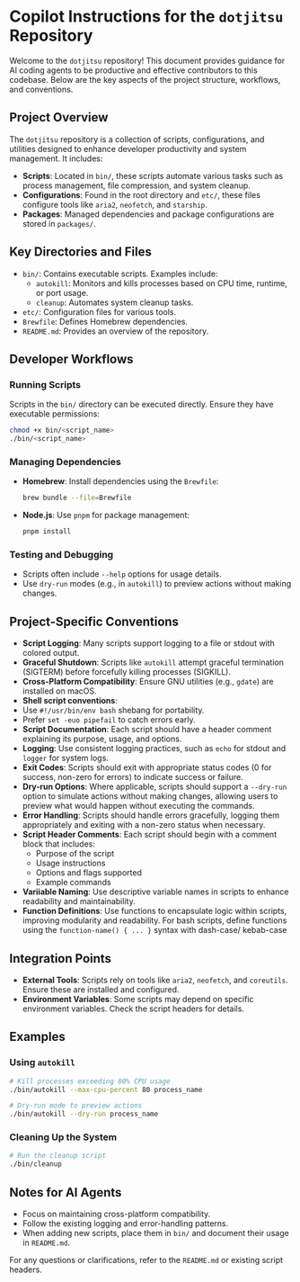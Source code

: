 # Copilot Instructions for the `dotjitsu` Repository

Welcome to the `dotjitsu` repository! This document provides guidance for AI coding agents to be productive and effective contributors to this codebase. Below are the key aspects of the project structure, workflows, and conventions.

## Project Overview

The `dotjitsu` repository is a collection of scripts, configurations, and utilities designed to enhance developer productivity and system management. It includes:

- **Scripts**: Located in `bin/`, these scripts automate various tasks such as process management, file compression, and system cleanup.
- **Configurations**: Found in the root directory and `etc/`, these files configure tools like `aria2`, `neofetch`, and `starship`.
- **Packages**: Managed dependencies and package configurations are stored in `packages/`.

## Key Directories and Files

- `bin/`: Contains executable scripts. Examples include:
  - `autokill`: Monitors and kills processes based on CPU time, runtime, or port usage.
  - `cleanup`: Automates system cleanup tasks.
- `etc/`: Configuration files for various tools.
- `Brewfile`: Defines Homebrew dependencies.
- `README.md`: Provides an overview of the repository.

## Developer Workflows

### Running Scripts

Scripts in the `bin/` directory can be executed directly. Ensure they have executable permissions:

```bash
chmod +x bin/<script_name>
./bin/<script_name>
```

### Managing Dependencies

- **Homebrew**: Install dependencies using the `Brewfile`:
  ```bash
  brew bundle --file=Brewfile
  ```
- **Node.js**: Use `pnpm` for package management:
  ```bash
  pnpm install
  ```

### Testing and Debugging

- Scripts often include `--help` options for usage details.
- Use `dry-run` modes (e.g., in `autokill`) to preview actions without making changes.

## Project-Specific Conventions

- **Script Logging**: Many scripts support logging to a file or stdout with colored output.
- **Graceful Shutdown**: Scripts like `autokill` attempt graceful termination (SIGTERM) before forcefully killing processes (SIGKILL).
- **Cross-Platform Compatibility**: Ensure GNU utilities (e.g., `gdate`) are installed on macOS.
- **Shell script conventions**:
 - Use `#!/usr/bin/env bash` shebang for portability.
 - Prefer `set -euo pipefail` to catch errors early.
 - **Script Documentation**: Each script should have a header comment explaining its purpose, usage, and options.
 - **Logging**: Use consistent logging practices, such as `echo` for stdout and `logger` for system logs.
 - **Exit Codes**: Scripts should exit with appropriate status codes (0 for success, non-zero for errors) to indicate success or failure.
 - **Dry-run Options**: Where applicable, scripts should support a `--dry-run` option to simulate actions without making changes, allowing users to preview what would happen without executing the commands.
 - **Error Handling**: Scripts should handle errors gracefully, logging them appropriately and exiting with a non-zero status when necessary.
 - **Script Header Comments**: Each script should begin with a comment block that includes:
   - Purpose of the script
   - Usage instructions
   - Options and flags supported
   - Example commands
 - **Variiable Naming**: Use descriptive variable names in scripts to enhance readability and maintainability.
 - **Function Definitions**: Use functions to encapsulate logic within scripts, improving modularity and readability. For bash scripts, define functions using the `function-name() { ... }` syntax with dash-case/ kebab-case


## Integration Points

- **External Tools**: Scripts rely on tools like `aria2`, `neofetch`, and `coreutils`. Ensure these are installed and configured.
- **Environment Variables**: Some scripts may depend on specific environment variables. Check the script headers for details.

## Examples

### Using `autokill`

```bash
# Kill processes exceeding 80% CPU usage
./bin/autokill --max-cpu-percent 80 process_name

# Dry-run mode to preview actions
./bin/autokill --dry-run process_name
```

### Cleaning Up the System

```bash
# Run the cleanup script
./bin/cleanup
```

## Notes for AI Agents

- Focus on maintaining cross-platform compatibility.
- Follow the existing logging and error-handling patterns.
- When adding new scripts, place them in `bin/` and document their usage in `README.md`.

For any questions or clarifications, refer to the `README.md` or existing script headers.
